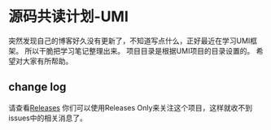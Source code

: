 # 源码共读计划-UMI
突然发现自己的博客好久没有更新了，不知道写点什么，正好最近在学习UMI框架。
所以干脆把学习笔记整理出来。
项目目录是根据UMI项目的目录设置的。
希望对大家有所帮助。

## change log
请查看[Releases](https://github.com/xiaohuoni/source-code-co-reading-umi/releases)
你们可以使用Releases Only来关注这个项目，这样就收不到issues中的相关消息了。
